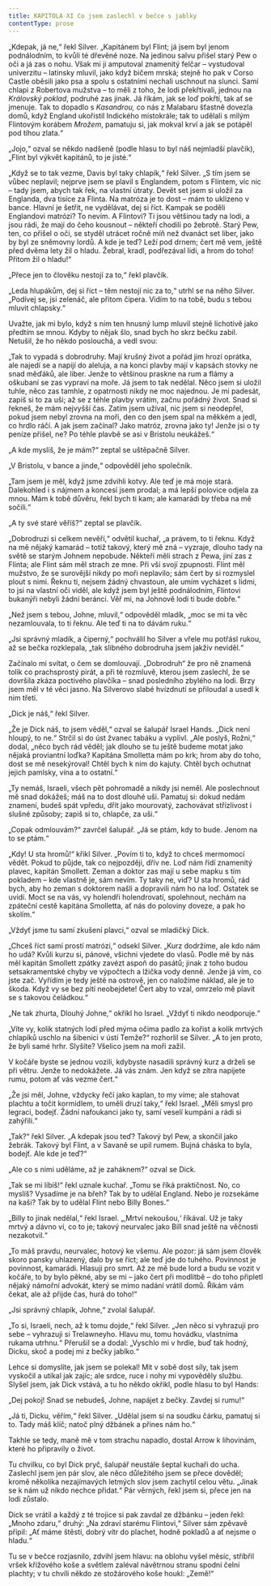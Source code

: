 ```yaml
---
title: KAPITOLA XI Co jsem zaslechl v bečce s jablky
contentType: prose
---
```


„Kdepak, já ne,“ řekl Silver. „Kapitánem byl Flint; já jsem byl jenom podnálodním, to kvůli té dřevěné noze. Na jedinou salvu přišel starý Pew o oči a já zas o nohu. Však mi ji amputoval znamenitý felčar – vystudoval univerzitu – latinsky mluvil, jako když bičem mrská; stejně ho pak v Corso Castle oběsili jako psa a spolu s ostatními nechali uschnout na slunci. Samí chlapi z Robertova mužstva – to měli z toho, že lodi překřtívali, jednou na _Královský poklad_, podruhé zas jinak. Já říkám, jak se loď pokřtí, tak ať se jmenuje. Tak to dopadlo s _Kasandrou,_ co nás z Malabaru šťastně dovezla domů, když England ukořistil Indického místokrále; tak to udělali s milým Flintovým korábem _Mrožem_, pamatuju si, jak mokval krví a jak se potápěl pod tíhou zlata.“

„Jojo,“ ozval se někdo nadšeně (podle hlasu to byl náš nejmladší plavčík), „Flint byl výkvět kapitánů, to je jisté.“

„Když se to tak vezme, Davis byl taky chlapík,“ řekl Silver. „S tím jsem se vůbec neplavil; nejprve jsem se plavil s Englandem, potom s Flintem, víc nic – tady jsem, abych tak řek, na vlastní útraty. Devět set jsem si uložil za Englanda, dva tisíce za Flinta. Na matróza je to dost – mám to uklizeno v bance. Hlavní je šetřit, ne vydělávat, dej si říct. Kampak se poděli Englandovi matrózi? To nevím. A Flintovi? Ti jsou většinou tady na lodi, a jsou rádi, že mají do čeho kousnout – někteří chodili po žebrotě. Starý Pew, ten, co přišel o oči, se styděl utrácet ročně míň než dvanáct set liber, jako by byl ze sněmovny lordů. A kde je teď? Leží pod drnem; čert mě vem, ještě před dvěma lety žil o hladu. Žebral, kradl, podřezával lidi, a hrom do toho! Přitom žil o hladu!“

„Přece jen to člověku nestojí za to,“ řekl plavčík.

„Leda hlupákům, dej si říct – těm nestojí nic za to,“ utrhl se na něho Silver. „Podívej se, jsi zelenáč, ale přitom čipera. Vidím to na tobě, budu s tebou mluvit chlapsky.“

Uvažte, jak mi bylo, když s ním ten hnusný lump mluvil stejně lichotivě jako předtím se mnou. Kdyby to nějak šlo, snad bych ho skrz bečku zabil. Netušil, že ho někdo poslouchá, a vedl svou:

„Tak to vypadá s dobrodruhy. Mají krušný život a pořád jim hrozí oprátka, ale najedí se a napijí do aleluja, a na konci plavby mají v kapsách stovky ne snad měďáků, ale liber. Jenže to většinou praskne na rum a flámy a oškubaní se zas vypraví na moře. Já jsem to tak nedělal. Něco jsem si uložil tuhle, něco zas tamhle, z opatrnosti nikdy ne moc najednou. Je mi padesát, zapiš si to za uši; až se z téhle plavby vrátím, začnu pořádný život. Snad si řekneš, že mám nejvyšší čas. Zatím jsem užíval, nic jsem si neodepřel, pokud jsem nebyl zrovna na moři, den co den jsem spal na měkkém a jedl, co hrdlo ráčí. A jak jsem začínal? Jako matróz, zrovna jako ty! Jenže jsi o ty peníze přišel, ne? Po téhle plavbě se asi v Bristolu neukážeš.“

„A kde myslíš, že je mám?“ zeptal se uštěpačně Silver.

„V Bristolu, v bance a jinde,“ odpověděl jeho společník.

„Tam jsem je měl, když jsme zdvihli kotvy. Ale teď je má moje stará. Dalekohled i s nájmem a koncesí jsem prodal; a má lepší polovice odjela za mnou. Mám k tobě důvěru, řekl bych ti kam; ale kamarádi by třeba na mě sočili.“

„A ty své staré věříš?“ zeptal se plavčík.

„Dobrodruzi si celkem nevěří,“ odvětil kuchař, „a právem, to ti řeknu. Když na mě nějaký kamarád – totiž takový, který mě zná – vyzraje, dlouho tady na světě se starým Johnem nepobude. Někteří měli strach z Pewa, jiní zas z Flinta; ale Flint sám měl strach ze mne. Při vší svojí zpupnosti. Flint měl mužstvo, že se surovější nikdy po moři neplavilo; sám čert by si rozmyslel plout s nimi. Řeknu ti, nejsem žádný chvastoun, ale umím vycházet s lidmi, to jsi na vlastní oči viděl, ale když jsem byl ještě podnálodním, Flintovi bukanýři nebyli žádní beránci. Věř mi, na Johnově lodi ti bude dobře.“

„Než jsem s tebou, Johne, mluvil,“ odpověděl mladík, „moc se mi ta věc nezamlouvala, to ti řeknu. Ale teď ti na to dávám ruku.“

„Jsi správný mladík, a čiperný,“ pochválil ho Silver a vřele mu potřásl rukou, až se bečka rozklepala, „tak slibného dobrodruha jsem jakživ neviděl.“

Začínalo mi svítat, o čem se domlouvají. „Dobrodruh“ že pro ně znamená tolik co prachsprostý pirát, a při té rozmluvě, kterou jsem zaslechl, že se dovršila zkáza poctivého plavčíka – snad posledního zbylého na lodi. Brzy jsem měl v té věci jasno. Na Silverovo slabé hvízdnutí se přiloudal a usedl k nim třetí.

„Dick je náš,“ řekl Silver.

„Že je Dick náš, to jsem věděl,“ ozval se šalupář Israel Hands. „Dick není hloupý, to ne.“ Strčil si do úst žvanec tabáku a vyplivl. „Ale poslyš, Rožni,“ dodal, „něco bych rád věděl; jak dlouho se tu ještě budeme motat jako nějaká proviantní loďka? Kapitána Smolletta mám po krk; hrom aby do toho, dost se mě nesekýroval! Chtěl bych k nim do kajuty. Chtěl bych ochutnat jejich pamlsky, vína a to ostatní.“

„Ty nemáš, Israeli, všech pět pohromadě a nikdy jsi neměl. Ale poslechnout mě snad dokážeš; máš na to dost dlouhé uši. Pamatuj si: dokud nedám znamení, budeš spát vpředu, dřít jako mourovatý, zachovávat střízlivost i slušné způsoby; zapiš si to, chlapče, za uši.“

„Copak odmlouvám?“ zavrčel šalupář. „Já se ptám, kdy to bude. Jenom na to se ptám.“

„Kdy! U sta hromů!“ křikl Silver. „Povím ti to, když to chceš mermomocí vědět. Pokud to půjde, tak co nejpozději, dřív ne. Loď nám řídí znamenitý plavec, kapitán Smollett. Zeman a doktor zas mají u sebe mapku s tím pokladem – kde vlastně je, sám nevím. Ty taky ne, viď? U sta hromů, rád bych, aby ho zeman s doktorem našli a dopravili nám ho na loď. Ostatek se uvidí. Moct se na vás, vy holendři holendrovatí, spolehnout, nechám na zpáteční cestě kapitána Smolletta, ať nás do poloviny doveze, a pak ho skolím.“

„Vždyť jsme tu samí zkušení plavci,“ ozval se mladičký Dick.

„Chceš říct samí prostí matrózi,“ odsekl Silver. „Kurz dodržíme, ale kdo nám ho udá? Kvůli kurzu si, pánové, všichni vjedete do vlasů. Podle mě by nás měl kapitán Smollett zpátky zavézt aspoň do pasátů; jinak z toho budou setsakramentské chyby ve výpočtech a lžička vody denně. Jenže já vím, co jste zač. Vyřídím je tedy ještě na ostrově, jen co naložíme náklad, ale je to škoda. Když vy se bez pití neobejdete! Čert aby to vzal, omrzelo mě plavit se s takovou čeládkou.“

„Ne tak zhurta, Dlouhý Johne,“ okřikl ho Israel. „Vždyť ti nikdo neodporuje.“

„Víte vy, kolik statných lodí před mýma očima padlo za kořist a kolik mrtvých chlapíků uschlo na šibenici v ústí Temže?“ rozhorlil se Silver. „A to jen proto, že byli samé hrhr. Slyšíte? Všelico jsem na moři zažil.

V kočáře byste se jednou vozili, kdybyste nasadili správný kurz a drželi se při větru. Jenže to nedokážete. Já vás znám. Jen když se zítra napijete rumu, potom ať vás vezme čert.“

„Že jsi měl, Johne, vždycky řečí jako kaplan, to my víme; ale stahovat plachtu a točit kormidlem, to uměli druzí taky,“ řekl Israel. „Měli smysl pro legraci, bodejť. Žádní nafoukanci jako ty, samí veselí kumpáni a rádi si zahýřili.“

„Tak?“ řekl Silver. „A kdepak jsou teď? Takový byl Pew, a skončil jako žebrák. Takový byl Flint, a v Savaně se upil rumem. Bujná cháska to byla, bodejť. Ale kde je teď?“

„Ale co s nimi uděláme, až je zaháknem?“ ozval se Dick.

„Tak se mi líbíš!“ řekl uznale kuchař. „Tomu se říká praktičnost. No, co myslíš? Vysadíme je na břeh? Tak by to udělal England. Nebo je rozsekáme na kaši? Tak by to udělal Flint nebo Billy Bones.“

„Billy to jinak nedělal,“ řekl Israel. „‚Mrtví nekoušou,‘ říkával. Už je taky mrtvý a dávno ví, co to je; takový neurvalec jako Bill snad ještě na věčnosti nezakotvil.“

„To máš pravdu, neurvalec, hotový ke všemu. Ale pozor: já sám jsem člověk skoro pansky uhlazený, dalo by se říct; ale teď jde do tuhého. Povinnost je povinnost, kamarádi. Hlasuji pro smrt. Až ze mě bude lord a budu se vozit v kočáře, to by bylo pěkné, aby se mi – jako čert při modlitbě – do toho připletl nějaký námořní advokát, který se mimo nadání vrátil domů. Říkám vám čekat, ale až přijde čas, hurá do toho!“

„Jsi správný chlapík, Johne,“ zvolal šalupář.

„To si, Israeli, nech, až k tomu dojde,“ řekl Silver. „Jen něco si vyhrazuji pro sebe – vyhrazuji si Trelawneyho. Hlavu mu, tomu hovádku, vlastníma rukama utrhnu.“ Přerušil se a dodal: „Vyschlo mi v hrdle, buď tak hodný, Dicku, skoč a podej mi z bečky jablko.“

Lehce si domyslíte, jak jsem se polekal! Mít v sobě dost síly, tak jsem vyskočil a utíkal jak zajíc; ale srdce, ruce i nohy mi vypověděly službu. Slyšel jsem, jak Dick vstává, a tu ho někdo okřikl, podle hlasu to byl Hands:

„Dej pokoj! Snad se nebudeš, Johne, napájet z bečky. Zavdej si rumu!“

„Já ti, Dicku, věřím,“ řekl Silver. „Udělal jsem si na soudku čárku, pamatuj si to. Tady máš klíč; natoč plný džbánek a přines nám ho.“

Takhle se tedy, maně mě v tom strachu napadlo, dostal Arrow k lihovinám, které ho připravily o život.

Tu chvilku, co byl Dick pryč, šalupář neustále šeptal kuchaři do ucha. Zaslechl jsem jen pár slov, ale něco důležitého jsem se přece dověděl; kromě několika nezajímavých letmých slov jsem zachytil celou větu. „Jinak se k nám už nikdo nechce přidat.“ Pár věrných, řekl jsem si, přece jen na lodi zůstalo.

Dick se vrátil a každý z té trojice si pak zavdal ze džbánku – jeden řekl: „Mnoho zdaru,“ druhý: „Na zdraví starému Flintovi,“ Silver sám zpěvavě připil: „Ať máme štěstí, dobrý vítr do plachet, hodně pokladů a ať nejsme o hladu.“

Tu se v bečce rozjasnilo, zdvihl jsem hlavu: na oblohu vyšel měsíc, stříbřil vršek křížového koše a světlem zaléval návětrnou stranu spodní čelní plachty; v tu chvíli někdo ze stožárového koše houkl: „Země!“
